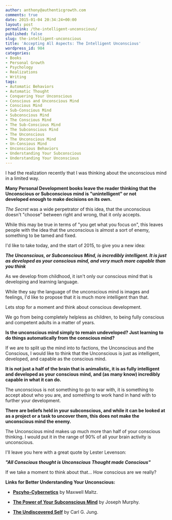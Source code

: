 ```yaml
---
author: anthony@authenticgrowth.com
comments: true
date: 2015-01-04 20:34:24+00:00
layout: post
permalink: /the-intelligent-unconscious/
published: false
slug: the-intelligent-unconscious
title: 'Accepting All Aspects: The Intelligent Unconscious'
wordpress_id: 984
categories:
- Books
- Personal Growth
- Psychology
- Realizations
- Writing
tags:
- Automatic Behaviors
- Automatic Thought
- Conquering Your Unconscious
- Conscious and Unconscious Mind
- Conscious Mind
- Sub-Conscious Mind
- Subconscious Mind
- The Conscious Mind
- The Sub-Conscious Mind
- The Subconscious Mind
- The Unconscious
- The Unconscious Mind
- Un-Consious Mind
- Unconscious Behaviors
- Understanding Your Subconscious
- Understanding Your Unconscious
---
```


<del></del>I had the realization recently that I was thinking about the unconscious mind in a limited way.

**Many Personal Development books leave the reader thinking that the Unconscious or Subconscious mind is "unintelligent" or not developed enough to make decisions on its own.**

_The Secret_ was a wide perpetrator of this idea, that the unconscious doesn't "choose" between right and wrong, that it only accepts.

While this may be true in terms of "you get what you focus on", this leaves people with the idea that the unconscious is almost a sort of enemy, something to be tamed and fixed.

I'd like to take today, and the start of 2015, to give you a new idea:

**_The Unconscious, or Subconscious Mind, is incredibly intelligent. It is just as developed as your conscious mind, and very much more capable than you think_**

As we develop from childhood, it isn't only our conscious mind that is developing and learning language.

While they say the language of the unconscious mind is images and feelings, I'd like to propose that it is much more intelligent than that.

Lets stop for a moment and think about conscious development.

We go from being completely helpless as children, to being fully conscious and competent adults in a matter of years.

**Is the unconscious mind simply to remain undeveloped? Just learning to do things automatically from the conscious mind?**

If we are to split up the mind into to factions, the Unconscious and the Conscious, I would like to think that the Unconscious is just as intelligent, developed, and capable as the conscious mind.

**It is not just a half of the brain that is animalistic, it is as fully intelligent and developed as your conscious mind, and (as many know) incredibly capable in what it can do.**

The unconscious is not something to go to war with, it is something to accept about who you are, and something to work hand in hand with to further your development.

**There are beliefs held in your subconscious, and while it can be looked at as a project or a task to uncover them, this does not make the unconscious mind the enemy.**

The Unconscious mind makes up much more than half of your conscious thinking. I would put it in the range of 90% of all your brain activity is unconscious.

I'll leave you here with a great quote by Lester Levenson:

**_"All Conscious thought is Unconscious Thought made Conscious"_**

If we take a moment to think about that... How conscious are we really?

**Links for Better Understanding Your Unconscious:** 



 	
  * **[Pscyho-Cybernetics](http://amzn.to/1Id1zxX)** by Maxwell Maltz.

 	
  * **[The Power of Your Subconscious Mind](http://amzn.to/1Id1GcA)** by Joseph Murphy.

 	
  * **[The Undiscovered Self](http://amzn.to/14aCVAQ)** by Carl G. Jung.


